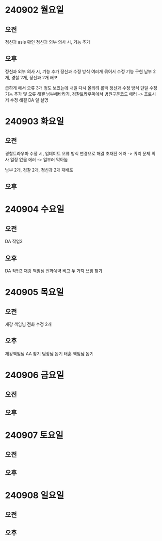 # 240902 월요일
## 오전
정신과 asis 확인
정신과 외부 의사 시, 기능 추가

## 오후
정신과 외부 의사 시, 기능 추가
정신과 수정 방식 여러개 묶어서 수정 기능 구현
남부 2개, 경찰 2개, 정신과 2개 배포

급하게 해서 오류 3개 정도 보였는데 내일 다시 올리려 롤백
정신과 수정 방식 단일 수정 기능 추가 및 오류 해결
남부해바라기, 경찰트라우마에서 병원구분코드 에러 -> 프로시저 수정 해결
DA 일 설명

# 240903 화요일
## 오전
경찰트라우마 수정 시, 업데이트 오류 방식 변경으로 해결 
초재진 에러 -> 쿼리 문제
의사 일정 없음 에러 -> 일부러 막아놈

남부 2개, 경찰 2개, 정신과 2개 재배포


## 오후


# 240904 수요일
## 오전
DA 작업2
## 오후
DA 작업2 
재강 책임님 전화예약 비고 두 가지 쓰임 찾기

# 240905 목요일
## 오전
재강 책임님 전화 수정 2개
## 오후
재강책임님 AA 찾기
팀장님 돕기
태훈 책임님 돕기

# 240906 금요일
## 오전
## 오후

# 240907 토요일
## 오전
## 오후

# 240908 일요일
## 오전
## 오후
